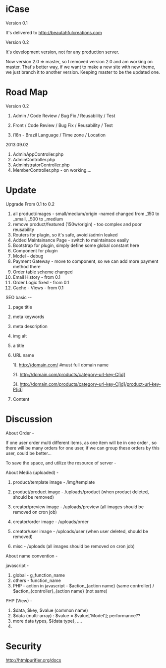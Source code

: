 iCase
==================

Version 0.1

It's delivered to http://beautahfulcreations.com

Version 0.2

It's development version, not for any production server.

Now version 2.0 => master, so I removed version 2.0 and am working on master.
That's better way, if we want to make a new site with new theme, we just branch it to another version.
Keeping master to be the updated one.

Road Map
==============

Version 0.2

1. Admin / Code Review / Bug Fix / Reusability / Test
2. Front / Code Review / Bug Fix / Reusability / Test

3. i18n - Brazil Language / Time zone / Location

2013.09.02

1. AdminAppController.php
2. AdminController.php
3. AdministratorController.php
4. MemberController.php - on working....


Update
========

Upgrade From 0.1 to 0.2

1.  all product/images - small/medium/origin -named changed from _150 to _small, _500 to _medium
2.  remove product/featured (150w/origin) - too complex and poor reusability
3.  Routers for plugin, so it's safe, avoid /admin leaked
4.  Added Maintainance Page - switch to maintainace easily
5.  Bootstrap for plugin, simply define some global constant here
6.  Component for plugin
7.  Model - debug
8.  Payment Gateway - move to component, so we can add more payment method there
9.  Order table scheme changed
10. Email History - from 0.1
11. Order Logic fixed - from 0.1
12. Cache - Views - from 0.1

SEO basic --

1. page title
2. meta keywords
3. meta description
4. img alt
5. a title
6. URL name 

    1). http://domain.com/ #must full domain name

    2). http://domain.com/products/category-url-key-C[id]

    3). http://domain.com/products/category-url-key-C[id]/product-url-key-P[id]

7. Content


Discussion
=============

About Order - 

If one user order multi different items, as one item will be in one order <db>, so there will be many orders for one user, if we can group these orders by this user, could be better...




To save the space, and utilize the resource of server - 

About Media (uploaded) - 

1. product/template image - /img/template
2. product/product image - /uploads/product (when product deleted, should be removed)

3. creator/preview image - /uploads/preview (all images should be removed on cron job)
4. creator/order image - /uploads/order
5. creator/user image - /uploads/user (when user deleted, should be removed)

6. misc - /uploads (all images should be removed on cron job)

About name convention -

javascript - 

1. global - g_function_name
2. others - function_name
3. PHP - action in javascript - $action_{action name} (same controller) / $action_{controller}_{action name} (not same)

PHP (View) - 

1. $data, $key, $value (common name)
2. $data (multi-array) : $value = $value['Model']; performance??
2. more data types, ${data type}, ....
3. 

Security
============
http://htmlpurifier.org/docs


